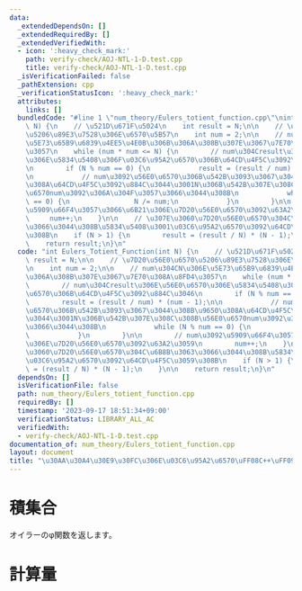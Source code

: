 ```yaml
---
data:
  _extendedDependsOn: []
  _extendedRequiredBy: []
  _extendedVerifiedWith:
  - icon: ':heavy_check_mark:'
    path: verify-check/AOJ-NTL-1-D.test.cpp
    title: verify-check/AOJ-NTL-1-D.test.cpp
  _isVerificationFailed: false
  _pathExtension: cpp
  _verificationStatusIcon: ':heavy_check_mark:'
  attributes:
    links: []
  bundledCode: "#line 1 \"num_theory/Eulers_totient_function.cpp\"\nint Eulers_Totient_Function(int\
    \ N) {\n    // \u521D\u671F\u5024\n    int result = N;\n\n    // \u7D20\u56E0\u6570\
    \u5206\u89E3\u7528\u306E\u6570\u5B57\n    int num = 2;\n\n    // num\u304CN\u306E\
    \u5E73\u65B9\u6839\u4EE5\u4E0B\u306B\u306A\u308B\u307E\u3067\u7E70\u308A\u8FD4\
    \u3057\n    while (num * num <= N) {\n        // num\u304Cresult\u306E\u56E0\u6570\
    \u306E\u5834\u5408\u306F\u03C6\u95A2\u6570\u306B\u64CD\u4F5C\u3092\u884C\u3046\
    \n        if (N % num == 0) {\n            result = (result / num) * (num - 1);\n\
    \n            // num\u3092\u56E0\u6570\u306B\u542B\u3093\u3067\u3044\u308B\u9650\
    \u308A\u64CD\u4F5C\u3092\u884C\u3044\u3001N\u306B\u542B\u307E\u308C\u308B\u56E0\
    \u6570num\u3092\u306A\u304F\u3057\u3066\u3044\u308B\n            while (N % num\
    \ == 0) {\n                N /= num;\n            }\n        }\n\n        // num\u3092\
    \u5909\u66F4\u3057\u3066\u6B21\u306E\u7D20\u56E0\u6570\u3092\u63A2\u3059\n   \
    \     num++;\n    }\n\n    // \u307E\u3060\u7D20\u56E0\u6570\u304C\u6B8B\u3063\
    \u3066\u3044\u308B\u5834\u5408\u3001\u03C6\u95A2\u6570\u3092\u64CD\u4F5C\u3059\
    \u308B\n    if (N > 1) {\n        result = (result / N) * (N - 1);\n    }\n\n\
    \    return result;\n}\n"
  code: "int Eulers_Totient_Function(int N) {\n    // \u521D\u671F\u5024\n    int\
    \ result = N;\n\n    // \u7D20\u56E0\u6570\u5206\u89E3\u7528\u306E\u6570\u5B57\
    \n    int num = 2;\n\n    // num\u304CN\u306E\u5E73\u65B9\u6839\u4EE5\u4E0B\u306B\
    \u306A\u308B\u307E\u3067\u7E70\u308A\u8FD4\u3057\n    while (num * num <= N) {\n\
    \        // num\u304Cresult\u306E\u56E0\u6570\u306E\u5834\u5408\u306F\u03C6\u95A2\
    \u6570\u306B\u64CD\u4F5C\u3092\u884C\u3046\n        if (N % num == 0) {\n    \
    \        result = (result / num) * (num - 1);\n\n            // num\u3092\u56E0\
    \u6570\u306B\u542B\u3093\u3067\u3044\u308B\u9650\u308A\u64CD\u4F5C\u3092\u884C\
    \u3044\u3001N\u306B\u542B\u307E\u308C\u308B\u56E0\u6570num\u3092\u306A\u304F\u3057\
    \u3066\u3044\u308B\n            while (N % num == 0) {\n                N /= num;\n\
    \            }\n        }\n\n        // num\u3092\u5909\u66F4\u3057\u3066\u6B21\
    \u306E\u7D20\u56E0\u6570\u3092\u63A2\u3059\n        num++;\n    }\n\n    // \u307E\
    \u3060\u7D20\u56E0\u6570\u304C\u6B8B\u3063\u3066\u3044\u308B\u5834\u5408\u3001\
    \u03C6\u95A2\u6570\u3092\u64CD\u4F5C\u3059\u308B\n    if (N > 1) {\n        result\
    \ = (result / N) * (N - 1);\n    }\n\n    return result;\n}\n"
  dependsOn: []
  isVerificationFile: false
  path: num_theory/Eulers_totient_function.cpp
  requiredBy: []
  timestamp: '2023-09-17 18:51:34+09:00'
  verificationStatus: LIBRARY_ALL_AC
  verifiedWith:
  - verify-check/AOJ-NTL-1-D.test.cpp
documentation_of: num_theory/Eulers_totient_function.cpp
layout: document
title: "\u30AA\u30A4\u30E9\u30FC\u306E\u03C6\u95A2\u6570\uFF08C++\uFF09"
---
```


# 積集合
オイラーのφ関数を返します。

# 計算量
